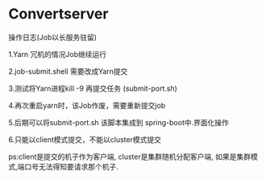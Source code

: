 ﻿# Convertserver

操作日志(Job以长服务驻留)

1.Yarn 冗机的情况Job继续运行

2.job-submit.shell 需要改成Yarn提交

3.测试将Yarn进程kill -9  再提交任务 (submit-port.sh)

4.再次重启yarn时，该Job作废，需要重新提交job

5.后期可以将submit-port.sh 该脚本集成到 spring-boot中.界面化操作

6.只能以client模式提交，不能以cluster模式提交
  
  ps:client是提交的机子作为客户端, cluster是集群随机分配客户端, 如果是集群模式,端口号无法得知要请求那个机子.


